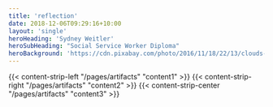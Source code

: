 ```yaml
---
title: 'reflection'
date: 2018-12-06T09:29:16+10:00
layout: 'single'
heroHeading: 'Sydney Weitler'
heroSubHeading: "Social Service Worker Diploma"
heroBackground: 'https://cdn.pixabay.com/photo/2016/11/18/22/13/clouds-1837129_960_720.jpg'
---
```

{{< content-strip-left "/pages/artifacts" "content1" >}}
{{< content-strip-right "/pages/artifacts" "content2" >}}
{{< content-strip-center "/pages/artifacts" "content3" >}}
